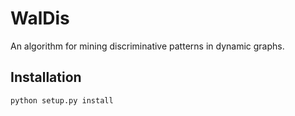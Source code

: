 # WalDis

An algorithm for mining discriminative patterns in dynamic graphs.

## Installation

```sh
python setup.py install
```

